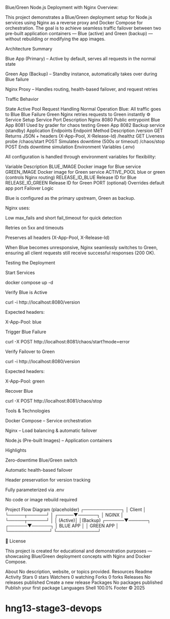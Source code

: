 Blue/Green Node.js Deployment with Nginx Overview:

This project demonstrates a Blue/Green deployment setup for Node.js services using Nginx as a reverse proxy and Docker Compose for orchestration. The goal is to achieve seamless traffic failover between two pre-built application containers — Blue (active) and Green (backup) — without rebuilding or modifying the app images.

Architecture Summary

Blue App (Primary) – Active by default, serves all requests in the normal state

Green App (Backup) – Standby instance, automatically takes over during Blue failure

Nginx Proxy – Handles routing, health-based failover, and request retries

Traffic Behavior

State Active Pool Request Handling Normal Operation Blue: All traffic goes to Blue Blue Failure Green Nginx retries requests to Green instantly ⚙️ Service Setup Service Port Description Nginx 8080 Public entrypoint Blue App 8081 Used by grader for chaos testing Green App 8082 Backup service (standby) Application Endpoints Endpoint Method Description /version GET Returns JSON + headers (X-App-Pool, X-Release-Id) /healthz GET Liveness probe /chaos/start POST Simulates downtime (500s or timeout) /chaos/stop POST Ends downtime simulation Environment Variables (.env)

All configuration is handled through environment variables for flexibility:

Variable Description BLUE_IMAGE Docker image for Blue service GREEN_IMAGE Docker image for Green service ACTIVE_POOL blue or green (controls Nginx routing) RELEASE_ID_BLUE Release ID for Blue RELEASE_ID_GREEN Release ID for Green PORT (optional) Overrides default app port Failover Logic

Blue is configured as the primary upstream, Green as backup.

Nginx uses:

Low max_fails and short fail_timeout for quick detection

Retries on 5xx and timeouts

Preserves all headers (X-App-Pool, X-Release-Id)

When Blue becomes unresponsive, Nginx seamlessly switches to Green, ensuring all client requests still receive successful responses (200 OK).

Testing the Deployment

Start Services

docker compose up -d

Verify Blue is Active

curl -i http://localhost:8080/version

Expected headers:

X-App-Pool: blue

Trigger Blue Failure

curl -X POST http://localhost:8081/chaos/start?mode=error

Verify Failover to Green

curl -i http://localhost:8080/version

Expected headers:

X-App-Pool: green

Recover Blue

curl -X POST http://localhost:8081/chaos/stop

Tools & Technologies

Docker Compose – Service orchestration

Nginx – Load balancing & automatic failover

Node.js (Pre-built Images) – Application containers

Highlights

Zero-downtime Blue/Green switch

Automatic health-based failover

Header preservation for version tracking

Fully parameterized via .env

No code or image rebuild required

Project Flow Diagram (placeholder) ┌────────────┐ │ Client │ └─────┬──────┘ │ ┌─────▼──────┐ │ NGINX │ └─────┬──────┘ │ │ (Active)│ │(Backup) ┌──────▼──────┐ ┌──────▼──────┐ │ BLUE APP │ │ GREEN APP │ └─────────────┘ └─────────────┘

📄 License

This project is created for educational and demonstration purposes — showcasing Blue/Green deployment concepts with Nginx and Docker Compose.

About
No description, website, or topics provided.
Resources
 Readme
 Activity
Stars
 0 stars
Watchers
 0 watching
Forks
 0 forks
Releases
No releases published
Create a new release
Packages
No packages published
Publish your first package
Languages
Shell
100.0%
Footer
© 2025
# hng13-stage3-devops
